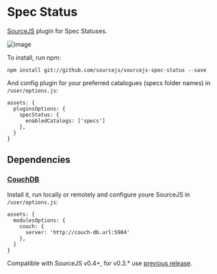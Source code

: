 Spec Status
===============

[SourceJS](http://sourcejs.com) plugin for Spec Statuses.

![image](http://d.pr/i/Qu0e+)

To install, run npm:

```
npm install git://github.com/sourcejs/sourcejs-spec-status --save
```

And config plugin for your preferred catalogues (specs folder names) in `/user/options.js`:

```
assets: {
  pluginsOptions: {
    specStatus: {
      enabledCatalogs: ['specs']
    },
  }
}
```


## Dependencies

### [CouchDB](http://couchdb.apache.org/)

Install it, run locally or remotely and configure youre SourceJS in `/user/options.js`:

```
assets: {
  modulesOptions: {
    couch: {
      server: 'http://couch-db.url:5984'
    },
  }
}
```

Compatible with SourceJS v0.4+, for v0.3.* use [previous release](https://github.com/sourcejs/sourcejs-spec-status/archive/v0.1.0.zip).

